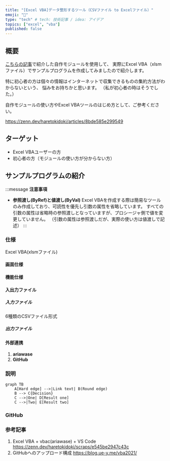 ```yaml
---
title: "[Excel VBA]データ整形するツール（CSVファイル to Excelファイル）"
emoji: "🔄"
type: "tech" # tech: 技術記事 / idea: アイデア
topics: ["excel", "vba"]
published: false
---
```


## 概要
[こちらの記事](https://zenn.dev/haretokidoki/articles/8bde585e299549)で紹介した自作モジュールを使用して、
実際にExcel VBA（xlsmファイル）でサンプルプログラムを作成してみましたので紹介します。

特に初心者の方は個々の情報はインターネットで収集できるものの集約方法がわからないという、
悩みをお持ちかと思います。
（私が初心者の時はそうでした。）

自作モジュールの使い方やExcel VBAツールのはじめ方として、ご参考ください。

https://zenn.dev/haretokidoki/articles/8bde585e299549

## ターゲット
- Excel VBAユーザーの方
- 初心者の方（モジュールの使い方が分からない方）
## サンプルプログラムの紹介
:::message
**注意事項**
- **参照渡し(ByRef)と値渡し(ByVal)**
Excel VBAを作成する際は簡易なツールのみ作成しており、可読性を優先し引数の属性を省略しています。
すべての引数の属性は省略時の参照渡しとなっていますが、プロシージャ側で値を変更していません。
（引数の属性は参照渡しだが、実際の使い方は値渡しで記述）
:::
### 仕様
Excel VBA(xlsmファイル)
#### 画面仕様
#### 機能仕様
#### 入出力ファイル
##### 入力ファイル
6種類のCSVファイル形式
##### 出力ファイル
#### 外部連携
1. **ariawase**
2. **GitHub**
### 説明
```mermaid
graph TB
    A[Hard edge] -->|Link text| B(Round edge)
    B --> C{Decision}
    C -->|One| D[Result one]
    C -->|Two| E[Result two]
```
### GitHub
### 参考記事
1. Excel VBA + vbac(ariawase) + VS Code
https://zenn.dev/haretokidoki/scraps/e545be2947c43c
2. GitHubへのアップロード構成
https://blog.ue-y.me/vba2021/
